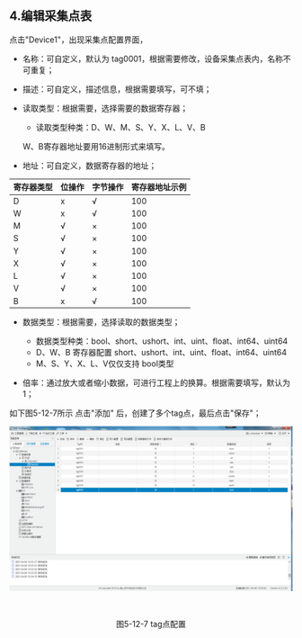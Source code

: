 ## 	4.编辑采集点表

点击"Device1"，出现采集点配置界面，

- 名称：可自定义，默认为  tag0001，根据需要修改，设备采集点表内，名称不可重复；
- 描述：可自定义，描述信息，根据需要填写，可不填；
- 读取类型：根据需要，选择需要的数据寄存器；
  
  - 读取类型种类：D、W、M、S、Y、X、L、V、B
  
  W、B寄存器地址要用16进制形式来填写。
- 地址：可自定义，数据寄存器的地址；

| 寄存器类型 | 位操作 | 字节操作 | 寄存器地址示例 |
| ---------- | ------ | -------- | -------------- |
| D          | x      | √        | 100            |
| W          | x      | √        | 100            |
| M          | √      | ×        | 100            |
| S          | √      | ×        | 100            |
| Y          | √      | ×        | 100            |
| X          | √      | ×        | 100            |
| L          | √      | ×        | 100            |
| V          | √      | ×        | 100            |
| B          | x      | √        | 100            |

- 数据类型：根据需要，选择读取的数据类型；

  - 数据类型种类：bool、short、ushort、int、uint、float、int64、uint64
  - D、W、B 寄存器配置 short、ushort、int、uint、float、int64、uint64
  - M、S、Y、X、L、V仅仅支持 bool类型
- 倍率：通过放大或者缩小数据，可进行工程上的换算。根据需要填写，默认为1；


如下图5-12-7所示  点击"添加" 后，创建了多个tag点，最后点击"保存"；

![](assets/tag配置.png)

​					

<center>图5-12-7 tag点配置</center>

